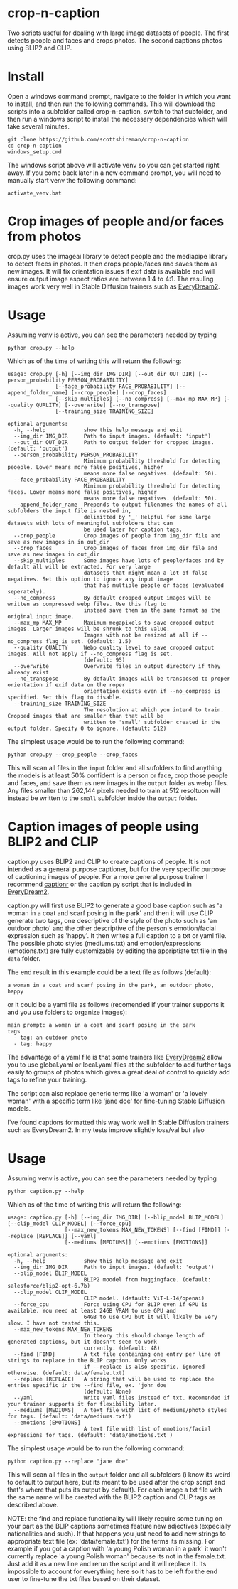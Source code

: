 # crop-n-caption
Two scripts useful for dealing with large image datasets of people. The first detects people and faces and crops photos. The second captions photos using BLIP2 and CLIP.

# Install

Open a windows command prompt, navigate to the folder in which you want to install, and then run the following commands. This will download the scripts into a subfolder called crop-n-caption, switch to that subfolder, and then run a windows script to install the necessary dependencies which will take several minutes.

```
git clone https://github.com/scottshireman/crop-n-caption
cd crop-n-caption
windows_setup.cmd
```

The windows script above will activate venv so you can get started right away. If you come back later in a new command prompt, you will need to manually start venv the following command:

```
activate_venv.bat
```


# Crop images of people and/or faces from photos
crop.py uses the imageai library to detect people and the mediapipe library to detect faces in photos. It then crops people/faces and saves them as new images. It will fix orientation issues if exif data is available and will ensure output image aspect ratios are between 1:4 to 4:1. The resuling images work very well in Stable Diffusion trainers such as [EveryDream2](https://github.com/victorchall/EveryDream2trainer).

#  Usage
Assuming venv is active, you can see the parameters needed by typing
```
python crop.py --help
```

Which as of the time of writing this will return the following:
```
usage: crop.py [-h] [--img_dir IMG_DIR] [--out_dir OUT_DIR] [--person_probability PERSON_PROBABILITY]
               [--face_probability FACE_PROBABILITY] [--append_folder_name] [--crop_people] [--crop_faces]
               [--skip_multiples] [--no_compress] [--max_mp MAX_MP] [--quality QUALITY] [--overwrite] [--no_transpose]
               [--training_size TRAINING_SIZE]

optional arguments:
  -h, --help            show this help message and exit
  --img_dir IMG_DIR     Path to input images. (default: 'input')
  --out_dir OUT_DIR     Path to output folder for cropped images. (default: 'output')
  --person_probability PERSON_PROBABILITY
                        Minimum probability threshold for detecting peoeple. Lower means more false positives, higher
                        means more false negatives. (default: 50).
  --face_probability FACE_PROBABILITY
                        Minimum probability threshold for detecting faces. Lower means more false positives, higher
                        means more false negatives. (default: 50).
  --append_folder_name  Prepends to output filenames the names of all subfolders the input file is nested in,
                        delimitted by '_' Helpful for some large datasets with lots of meaningful subfolders that can
                        be used later for caption tags.
  --crop_people         Crop images of people from img_dir file and save as new images in in out_dir
  --crop_faces          Crop images of faces from img_dir file and save as new images in out_dir
  --skip_multiples      Some images have lots of people/faces and by default all will be extracted. For very large
                        datasets that might mean a lot of false negatives. Set this option to ignore any input image
                        that has multiple people or faces (evaluated seperately).
  --no_compress         By default cropped output images will be written as compressed webp files. Use this flag to
                        instead save them in the same format as the original input image.
  --max_mp MAX_MP       Maximum megapixels to save cropped output images. Larger images will be shrunk to this value.
                        Images with not be resized at all if --no_compress flag is set. (default: 1.5)
  --quality QUALITY     Webp quality level to save cropped output images. Will not apply if --no_compress flag is set.
                        (default: 95)
  --overwrite           Overwrite files in output directory if they already exist
  --no_transpose        By default images will be transposed to proper orientation if exif data on the roper
                        orientation exists even if --no_compress is specified. Set this flag to disable.
  --training_size TRAINING_SIZE
                        The resolution at which you intend to train. Cropped images that are smaller than that will be
                        written to 'small' subfolder created in the output folder. Specify 0 to ignore. (default: 512)
```

The simplest usage would be to run the following command:
```
python crop.py --crop_people --crop_faces
```
This will scan all files in the ```input``` folder and all sufolders to find anything the models is at least 50% confident is a person or face, crop those people and faces, and save them as new images in the ```output``` folder as webp files. Any files smaller than 262,144 pixels needed to train at 512 resoltuon will instead be written to the ```small``` subfolder inside the ```output``` folder.


# Caption images of people using BLIP2 and CLIP
caption.py uses BLIP2 and CLIP to create captions of people. It is not intended as a general purpose captioner, but for the very specific purpose of captioning images of people. For a more general purpose trainer I recommend [captionr](https://github.com/theovercomer8/captionr) or the caption.py script that is included in [EveryDream2](https://github.com/victorchall/EveryDream2trainer).

caption.py will first use BLIP2 to generate a good base caption such as 'a woman in a coat and scarf posing in the park' and then it will use CLIP generate two tags, one descriptive of the style of the photo such as 'an outdoor photo' and the other descriptive of the person's emotion/facial expression such as 'happy'. It then writes a full caption to a txt or yaml file. The possible photo styles (mediums.txt) and emotion/expressions (emotions.txt) are fully customizable by editing the appriptiate txt file in the ```data``` folder.

The end result in this example could be a text file as follows (default):
```
a woman in a coat and scarf posing in the park, an outdoor photo, happy
```

or it could be a yaml file as follows (recomended if your trainer supports it and you use folders to organize images):
```
main prompt: a woman in a coat and scarf posing in the park
tags
  - tag: an outdoor photo
  - tag: happy
```

The advantage of a yaml file is that some trainers like [EveryDream2](https://github.com/victorchall/EveryDream2trainer) allow you to use global.yaml or local.yaml files at the subfolder to add further tags easily to groups of photos which gives a great deal of control to quickly add tags to refine your training.

The script can also replace generic terms like 'a woman' or 'a lovely woman' with a specific term like 'jane doe' for fine-tuning Stable Diffusion models.

I've found captions formatted this way work well in Stable Diffusion trainers such as EveryDream2. In my tests  improve slightly loss/val but also 

#  Usage
Assuming venv is active, you can see the parameters needed by typing
```
python caption.py --help
```
Which as of the time of writing this will return the following:
```
usage: caption.py [-h] [--img_dir IMG_DIR] [--blip_model BLIP_MODEL] [--clip_model CLIP_MODEL] [--force_cpu]
                  [--max_new_tokens MAX_NEW_TOKENS] [--find [FIND]] [--replace [REPLACE]] [--yaml]
                  [--mediums [MEDIUMS]] [--emotions [EMOTIONS]]

optional arguments:
  -h, --help            show this help message and exit
  --img_dir IMG_DIR     Path to input images. (default: 'output')
  --blip_model BLIP_MODEL
                        BLIP2 moodel from huggingface. (default: salesforce/blip2-opt-6.7b)
  --clip_model CLIP_MODEL
                        CLIP model. (default: ViT-L-14/openai)
  --force_cpu           Force using CPU for BLIP even if GPU is available. You need at least 24GB VRAM to use GPU and
                        64GB to use CPU but it will likely be very slow. I have not tested this.
  --max_new_tokens MAX_NEW_TOKENS
                        In theory this should change length of generated captions, but it doesn't seem to work
                        currently. (default: 48)
  --find [FIND]         A txt file containing one entry per line of strings to replace in the BLIP caption. Only works
                        if --replace is also specific, ignored otherwise. (default: data/female.txt)
  --replace [REPLACE]   A string that will be used to replace the entries specific in the --find file, ex. 'john doe'
                        (default: None)
  --yaml                Write yaml files instead of txt. Recomended if your trainer supports it for flexibility later.
  --mediums [MEDIUMS]   A text file with list of mediums/photo styles for tags. (default: 'data/mediums.txt')
  --emotions [EMOTIONS]
                        A text file with list of emotions/facial expressions for tags. (default: 'data/emotions.txt')
```

The simplest usage would be to run the following command:
```
python caption.py --replace "jane doe"
```
This will scan all files in the ```output``` folder and all subfolders (i know its weird to default to output here, but its meant to be used after the crop script and that's where that puts its output by default). For each image a txt file with the same name will be created with the BLIP2 caption and CLIP tags as described above.

NOTE: the find and replace functionality will likely require some tuning on your part as the BLIP captions sometimes feature new adjectives (expecially nationalities and such). If that happens you just need to add new strings to appropriate text file (ex: 'data\female.txt') for the terms its missing. For example if you got a caption with 'a young Polish woman in a park' it won't currently replace 'a young Polish woman' because its not in the female.txt. Just add it as a new line and rerun the script and it will replace it. Its impossible to account for everything here so it has to be left for the end user to fine-tune the txt files based on their dataset.
